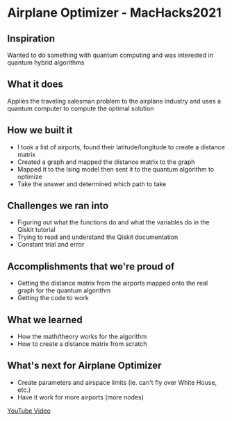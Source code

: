 # Airplane Optimizer - MacHacks2021

## Inspiration
Wanted to do something with quantum computing and was interested in quantum hybrid algorithms

## What it does
Applies the traveling salesman problem to the airplane industry and uses a quantum computer to compute the optimal solution

## How we built it
- I took a list of airports, found their latitude/longitude to create a distance matrix
- Created a graph and mapped the distance matrix to the graph
- Mapped it to the Ising model then sent it to the quantum algorithm to optimize
- Take the answer and determined which path to take

## Challenges we ran into
- Figuring out what the functions do and what the variables do in the Qiskit tutorial
- Trying to read and understand the Qiskit documentation
- Constant trial and error 

## Accomplishments that we're proud of
- Getting the distance matrix from the airports mapped onto the real graph for the quantum algorithm
- Getting the code to work

## What we learned
- How the math/theory works for the algorithm
- How to create a distance matrix from scratch

## What's next for Airplane Optimizer
- Create parameters and airspace limits (ie. can't fly over White House, etc.)
- Have it work for more airports (more nodes)

[YouTube Video](https://www.youtube.com/watch?v=KKzbP9s_FK4&feature=youtu.be)
